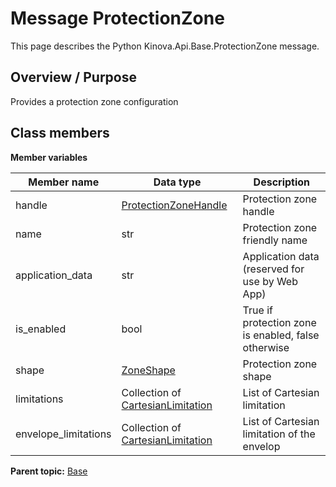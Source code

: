 # Message ProtectionZone

This page describes the Python Kinova.Api.Base.ProtectionZone message.

## Overview / Purpose

Provides a protection zone configuration

## Class members

 **Member variables** 

|Member name|Data type|Description|
|-----------|---------|-----------|
|handle| [ProtectionZoneHandle](msg_Base_ProtectionZoneHandle.md#)|Protection zone handle|
|name|str|Protection zone friendly name|
|application\_data|str|Application data \(reserved for use by Web App\)|
|is\_enabled|bool|True if protection zone is enabled, false otherwise|
|shape| [ZoneShape](msg_Base_ZoneShape.md#)|Protection zone shape|
|limitations|Collection of [CartesianLimitation](msg_Base_CartesianLimitation.md#)|List of Cartesian limitation|
|envelope\_limitations|Collection of [CartesianLimitation](msg_Base_CartesianLimitation.md#)|List of Cartesian limitation of the envelop|

**Parent topic:** [Base](../references/summary_Base.md)

